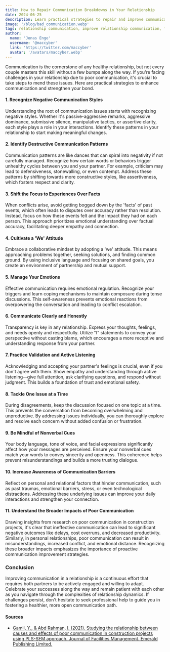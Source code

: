 ```yaml
---
title: How to Repair Communication Breakdowns in Your Relationship
date: 2024-06-25
description: Learn practical strategies to repair and improve communication in your relationship, addressing negative styles, managing emotions, and fostering collaboration for a healthier connection.
image: '/blog/bad_communication.webp'
tags: relationship communication, improve relationship communication, fix bad communication, communication in relationships, relationship advice, manage relationship conflict, healthy communication, communication patterns, emotional regulation in relationships, active listening, validation in relationships, collaborative problem-solving, nonverbal communication, relationship dynamics, relationship counseling, effective communication strategies, relationship tips, conflict resolution, assertive communication, relationship improvement
author:
  name: 'Jonas Enge'
  username: '@maccyber'
  link: 'https://twitter.com/maccyber'
  avatar: '/avatars/maccyber.webp'
---
```


Communication is the cornerstone of any healthy relationship, but not every couple masters this skill without a few bumps along the way. If you're facing challenges in your relationship due to poor communication, it's crucial to take steps to mend these issues. Here are practical strategies to enhance communication and strengthen your bond.

#### 1. Recognize Negative Communication Styles
Understanding the root of communication issues starts with recognizing negative styles. Whether it's passive-aggressive remarks, aggressive dominance, submissive silence, manipulative tactics, or assertive clarity, each style plays a role in your interactions. Identify these patterns in your relationship to start making meaningful changes.

#### 2. Identify Destructive Communication Patterns
Communication patterns are like dances that can spiral into negativity if not carefully managed. Recognize how certain words or behaviors trigger unhealthy cycles between you and your partner. For example, criticism may lead to defensiveness, stonewalling, or even contempt. Address these patterns by shifting towards more constructive styles, like assertiveness, which fosters respect and clarity.

#### 3. Shift the Focus to Experiences Over Facts
When conflicts arise, avoid getting bogged down by the 'facts' of past events, which often leads to disputes over accuracy rather than resolution. Instead, focus on how these events felt and the impact they had on each person. This approach prioritizes emotional understanding over factual accuracy, facilitating deeper empathy and connection.

#### 4. Cultivate a 'We' Attitude
Embrace a collaborative mindset by adopting a 'we' attitude. This means approaching problems together, seeking solutions, and finding common ground. By using inclusive language and focusing on shared goals, you create an environment of partnership and mutual support.

#### 5. Manage Your Emotions
Effective communication requires emotional regulation. Recognize your triggers and learn coping mechanisms to maintain composure during tense discussions. This self-awareness prevents emotional reactions from overpowering the conversation and leading to conflict escalation.

#### 6. Communicate Clearly and Honestly
Transparency is key in any relationship. Express your thoughts, feelings, and needs openly and respectfully. Utilize "I" statements to convey your perspective without casting blame, which encourages a more receptive and understanding response from your partner.

#### 7. Practice Validation and Active Listening
Acknowledging and accepting your partner's feelings is crucial, even if you don't agree with them. Show empathy and understanding through active listening—give full attention, ask clarifying questions, and respond without judgment. This builds a foundation of trust and emotional safety.

#### 8. Tackle One Issue at a Time
During disagreements, keep the discussion focused on one topic at a time. This prevents the conversation from becoming overwhelming and unproductive. By addressing issues individually, you can thoroughly explore and resolve each concern without added confusion or frustration.

#### 9. Be Mindful of Nonverbal Cues
Your body language, tone of voice, and facial expressions significantly affect how your messages are perceived. Ensure your nonverbal cues match your words to convey sincerity and openness. This coherence helps prevent misunderstandings and builds a more trusting dialogue.

#### 10. Increase Awareness of Communication Barriers
Reflect on personal and relational factors that hinder communication, such as past traumas, emotional barriers, stress, or even technological distractions. Addressing these underlying issues can improve your daily interactions and strengthen your connection.

#### 11. Understand the Broader Impacts of Poor Communication
Drawing insights from research on poor communication in construction projects, it's clear that ineffective communication can lead to significant negative outcomes like delays, cost overruns, and decreased productivity. Similarly, in personal relationships, poor communication can result in misunderstandings, increased conflict, and emotional distance. Recognizing these broader impacts emphasizes the importance of proactive communication improvement strategies.

### Conclusion
Improving communication in a relationship is a continuous effort that requires both partners to be actively engaged and willing to adapt. Celebrate your successes along the way and remain patient with each other as you navigate through the complexities of relationship dynamics. If challenges persist, don't hesitate to seek professional help to guide you in fostering a healthier, more open communication path.

#### **Sources**

- [Gamil, Y., & Abd Rahman, I. (2021). Studying the relationship between causes and effects of poor communication in construction projects using PLS-SEM approach. Journal of Facilities Management. Emerald Publishing Limited.](https://www.doi.org/10.1108/JFM-04-2021-0039)
